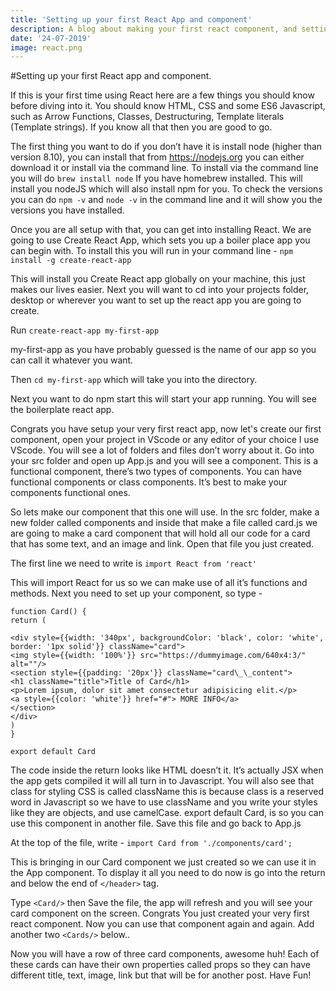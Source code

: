 ```yaml
---
title: 'Setting up your first React App and component'
description: A blog about making your first react component, and setting up create react app.
date: '24-07-2019'
image: react.png
---
```


#Setting up your first React app and component.

If this is your first time using React here are a few things you should know before diving into it. You should know HTML, CSS and some ES6 Javascript, such as Arrow Functions, Classes, Destructuring, Template literals (Template strings). If you know all that then you are good to go.

The first thing you want to do if you don’t have it is install node (higher than version 8.10), you can install that from https://nodejs.org you can either download it or install via the command line. To install via the command line you will do `brew install node` If you have homebrew installed. This will install you nodeJS which will also install npm for you. To check the versions you can do `npm -v` and `node -v` in the command line and it will show you the versions you have installed.

Once you are all setup with that, you can get into installing React. We are going to use Create React App, which sets you up a boiler place app you can begin with. To install this you will run in your command line - `npm install -g create-react-app`

This will install you Create React app globally on your machine, this just makes our lives easier. Next you will want to cd into your projects folder, desktop or wherever you want to set up the react app you are going to create.

Run `create-react-app my-first-app`

my-first-app as you have probably guessed is the name of our app so you can call it whatever you want.

Then `cd my-first-app` which will take you into the directory.

Next you want to do npm start this will start your app running. You will see the boilerplate react app.

Congrats you have setup your very first react app, now let's create our first component, open your project in VScode or any editor of your choice I use VScode. You will see a lot of folders and files don’t worry about it. Go into your src folder and open up App.js and you will see a component. This is a functional component, there’s two types of components. You can have functional components or class components. It’s best to make your components functional ones.

So lets make our component that this one will use. In the src folder, make a new folder called components and inside that make a file called card.js we are going to make a card component that will hold all our code for a card that has some text, and an image and link. Open that file you just created.

The first line we need to write is
`import React from 'react'`

This will import React for us so we can make use of all it’s functions and methods.
Next you need to set up your component, so type -

```
function Card() {
return (

<div style={{width: '340px', backgroundColor: 'black', color: 'white', border: '1px solid'}} className="card">
<img style={{width: '100%'}} src="https://dummyimage.com/640x4:3/" alt=""/>
<section style={{padding: '20px'}} className="card\_\_content">
<h1 className="title">Title of Card</h1>
<p>Lorem ipsum, dolor sit amet consectetur adipisicing elit.</p>
<a style={{color: 'white'}} href="#"> MORE INFO</a>
</section>
</div>
)
}

export default Card
```

The code inside the return looks like HTML doesn’t it. It’s actually JSX when the app gets compiled it will all turn in to Javascript. You will also see that class for styling CSS is called className this is because class is a reserved word in Javascript so we have to use className and you write your styles like they are objects, and use camelCase.
export default Card, is so you can use this component in another file. Save this file and go back to App.js

At the top of the file, write -
`import Card from './components/card';`

This is bringing in our Card component we just created so we can use it in the App component. To display it all you need to do now is go into the return and below the end of `</header>` tag.

Type `<Card/>` then Save the file, the app will refresh and you will see your card component on the screen. Congrats You just created your very first react component. Now you can use that component again and again. Add another two `<Cards/>` below..

Now you will have a row of three card components, awesome huh! Each of these cards can have their own properties called props so they can have different title, text, image, link but that will be for another post. Have Fun!
